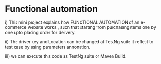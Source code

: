# Functional automation

   i) This mini project explains how FUNCTIONAL AUTOMATION of an e-commerce website works , such that starting from purchasing items one by one upto placing order for delivery. 
   
   ii) The driver key and Location can be changed at TestNg suite it reflect to test case by using parameters annonation.
   
   iii) we can execute this code as TestNg suite or Maven Build.
